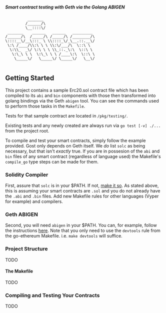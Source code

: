 ##### Smart contract testing with Geth via the Golang ABIGEN
```
          _______                        
         /______/\                       
         \__::::\/                       
 _______    ______   ______   _________  
/______/\  /_____/\ /_____/\ /________/\ 
\::::__\/__\:::_ \ \\::::_\/_\__.::.__\/ 
 \:\ /____/\\:\ \ \ \\:\/___/\  \::\ \   
  \:\\_  _\/ \:\ \ \ \\_::._\:\  \::\ \  
   \:\_\ \ \  \:\_\ \ \ /____\:\  \::\ \ 
    \_____\/   \_____\/ \_____\/   \__\/ 
                                         
```
## Getting Started
This project contains a sample Erc20.sol contract file which has been compiled to its `abi` and `bin` components with those then transformed into
golang bindings via the Geth `abigen` tool. You can see the commands used to perform those tasks in the `Makefile`.

Tests for that sample contract are located in `/pkg/testing/`. 

Existing tests and any newly created are always run via `go test [-v] ./...` from the project root.

To compile and test your smart contracts, simply follow the example provided. Gost only depends on Geth itself. We _do_ list `solc` as being
necessary, but that isn't _exactly_ true. If you are in possesion of the `abi` and `bin` files of any smart contract (regardless of language used) the
Makefile's `compile_go` type steps can be made for them. 

### Solidity Compiler
First, assure that `solc` is in your $PATH. If not, [make it so](https://docs.soliditylang.org/en/v0.8.0/installing-solidity.html). As stated above,
this is assuming your smart contracts are `.sol` and you do not already have the `.abi` and `.bin` files. Add new Makefile rules for other languages
(Vyper for example) and compilers.

### Geth ABIGEN
Second, you will need `abigen` in your $PATH. You can, for example, follow the instructions [here](https://github.com/ethereum/go-ethereum).
Note that you only need to use the `devtools` rule from the go-ethereum Makefile. i.e. `make devtools` will suffice.

### Project Structure
TODO 

#### The Makefile
TODO

### Compiling and Testing Your Contracts
TODO
